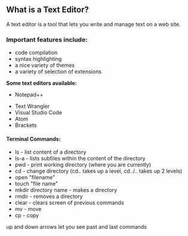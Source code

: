 ## What is a Text Editor?
A text editor is a tool that lets you write and manage text on a web site. 

### Important features include:
- code compilation
- syntax highlighting
- a nice variety of themes
- a variety of selection of extensions 

**Some text editors available:**
* Notepad++
+ Text Wrangler
+ Visual Studio Code
+ Atom
+ Brackets

#### Terminal Commands:
- ls - list content of a directory
- ls-a - lists subfiles within the content of the directory
- pwd - print working directory (where you are currently)
- cd - change directory (cd.. takes up a level,  cd../.. takes up 2 levels)
- open "filename"
- touch "file name"
- mkdir directory name - makes a directory
- rmdir - removes a directory
- clear - clears screen of previous commands
- mv - move
- cp - copy

up and down arrows let you see past and last commands






